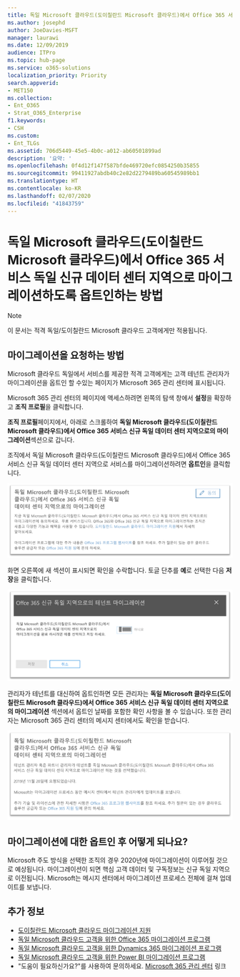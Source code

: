```yaml
---
title: 독일 Microsoft 클라우드(도이칠란드 Microsoft 클라우드)에서 Office 365 서비스 독일 신규 데이터 센터 지역으로 마이그레이션하도록 옵트인하는 방법
ms.author: josephd
author: JoeDavies-MSFT
manager: laurawi
ms.date: 12/09/2019
audience: ITPro
ms.topic: hub-page
ms.service: o365-solutions
localization_priority: Priority
search.appverid:
- MET150
ms.collection:
- Ent_O365
- Strat_O365_Enterprise
f1.keywords:
- CSH
ms.custom:
- Ent_TLGs
ms.assetid: 706d5449-45e5-4b0c-a012-ab60501899ad
description: '요약: '
ms.openlocfilehash: 0f4d12f147f587bfde469720efc0854250b35855
ms.sourcegitcommit: 99411927abdb40c2e82d2279489ba60545989bb1
ms.translationtype: HT
ms.contentlocale: ko-KR
ms.lasthandoff: 02/07/2020
ms.locfileid: "41843759"
---
```

# <a name="how-to-opt-in-for-migration-from-microsoft-cloud-germany-microsoft-cloud-deutschland-to-office-365-services-in-the-new-german-datacenter-regions"></a>독일 Microsoft 클라우드(도이칠란드 Microsoft 클라우드)에서 Office 365 서비스 독일 신규 데이터 센터 지역으로 마이그레이션하도록 옵트인하는 방법

>[!Note]
>이 문서는 적격 독일/도이칠란드 Microsoft 클라우드 고객에게만 적용됩니다.
>

## <a name="how-to-request-migration"></a>마이그레이션을 요청하는 방법

Microsoft 클라우드 독일에서 서비스를 제공한 적격 고객에게는 고객 테넌트 관리자가 마이그레이션을 옵트인 할 수있는 페이지가 Microsoft 365 관리 센터에 표시됩니다.

Microsoft 365 관리 센터의 페이지에 액세스하려면 왼쪽의 탐색 창에서 **설정**을 확장하고 **조직 프로필**을 클릭합니다.

**조직 프로필**페이지에서, 아래로 스크롤하여 **독일 Microsoft 클라우드(도이칠란드 Microsoft 클라우드)에서 Office 365 서비스 신규 독일 데이터 센터 지역으로의 마이그레이션**섹션으로 갑니다.

조직에서 독일 Microsoft 클라우드(도이칠란드 Microsoft 클라우드)에서 Office 365 서비스 신규 독일 데이터 센터 지역으로 서비스를 마이그레이션하려면 **옵트인**을 클릭합니다.
 
![옵트인 소개](./media/ms-cloud-germany-migration-opt-in/tenant-migration.png)

화면 오른쪽에 새 섹션이 표시되면 확인을 수락합니다. 토글 단추를 **예**로 선택한 다음 **저장**을 클릭합니다.
 
![옵트인 수락](./media/ms-cloud-germany-migration-opt-in/tenant-migration-new-regions.png)

관리자가 테넌트를 대신하여 옵트인하면 모든 관리자는 **독일 Microsoft 클라우드(도이칠란드 Microsoft 클라우드)에서 Office 365 서비스 신규 독일 데이터 센터 지역으로의 마이그레이션** 섹션에서 옵트인 날짜를 포함한 확인 사항을 볼 수 있습니다. 또한 관리자는 Microsoft 365 관리 센터의 메시지 센터에서도 확인을 받습니다. 
 
![옵트인 확인](./media/ms-cloud-germany-migration-opt-in/tenant-migration2.png)

## <a name="what-happens-after-opting-in-for-migration"></a>마이그레이션에 대한 옵트인 후 어떻게 되나요?

Microsoft 주도 방식을 선택한 조직의 경우 2020년에 마이그레이션이 이루어질 것으로 예상됩니다.  마이그레이션이 되면 핵심 고객 데이터 및 구독정보는 신규 독일 지역으로 이전됩니다.   Microsoft는 메시지 센터에서 마이그레이션 프로세스 전체에 걸쳐 업데이트를 보냅니다.

## <a name="more-information"></a>추가 정보

- [도이칠란드 Microsoft 클라우드 마이그레이션 지원](https://aka.ms/germanymigrateassist)
- [독일 Microsoft 클라우드 고객을 위한 Office 365 마이그레이션 프로그램](https://aka.ms/office365germanymove)
- [독일 Microsoft 클라우드 고객을 위한 Dynamics 365 마이그레이션 프로그램](https://aka.ms/d365ceoptin)
- [독일 Microsoft 클라우드 고객을 위한 Power BI 마이그레이션 프로그램](https://aka.ms/pbioptin)
- "도움이 필요하신가요?"를 사용하여 문의하세요. [Microsoft 365 관리 센터](https://portal.office.de/) 링크
